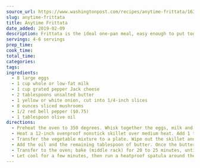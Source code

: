```yaml
---
source_url: https://www.washingtonpost.com/recipes/anytime-frittata/16345/
slug: anytime-frittata
title: Anytime Frittata
date_added: 2019-02-09
description: Frittata is the ideal one-pan meal, easy enough to put together after work and classy enough to serve a crowd at Sunday brunch. Eat it warm, at room temperature or cold, next to a salad or piled inside a fluffy biscuit. Anything goes.
servings: 4-6 servings
prep_time: 
cook_time: 
total_time: 
categories: 
tags: 
ingredients:
  - 8 large eggs
  - 1 cup whole or low-fat milk
  - 1 cup grated pepper Jack cheese
  - 2 tablespoons unsalted butter
  - 1 yellow or white onion, cut into 1/4-inch slices
  - 8 ounces sliced mushrooms
  - 1/2 red bell pepper ($0.75)
  - 1 tablespoon olive oil
directions:
  - Preheat the oven to 350 degrees. Whisk together the eggs, milk and half the cheese in a mixing bowl. Season lightly with salt and pepper.
  - Heat a 12-inch ovenproof nonstick skillet over medium heat. Add 1 tablespoon of the butter. Once the butter has melted and stopped foaming, add the onion, mushrooms and red bell pepper. Cook for 6 to 8 minutes, stirring frequently, until the onion has softened and started taking on some color and most of the moisture released by the mushrooms has evaporated.
  - Transfer the vegetable mixture to a plate. Wipe out the skillet and return it to the stove top, over medium-high heat.
  - Add the oil and the remaining tablespoon of butter. Once the butter melts and the oil begins to shimmer, pour in the egg mixture. Cook for 1 to 2 minutes, until it just begins to set around the edges. (If the eggs are bubbling too much or getting too firm elsewhere, reduce the heat.) Scatter the vegetable mixture over the eggs, then the remaining cheese.
  - Transfer to the oven; bake (middle rack) for 20 to 25 minutes, until the frittata looks puffy (it will deflate when it comes out of the oven) and golden brown on the edges and in spots.
  - Let cool for a few minutes, then run a heatproof spatula around the edges and slide onto a large plate for serving. Or serve directly from the skillet.
---
```

